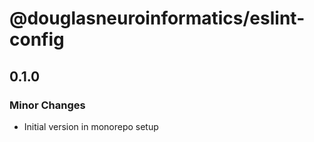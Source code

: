 # @douglasneuroinformatics/eslint-config

## 0.1.0

### Minor Changes

- Initial version in monorepo setup
